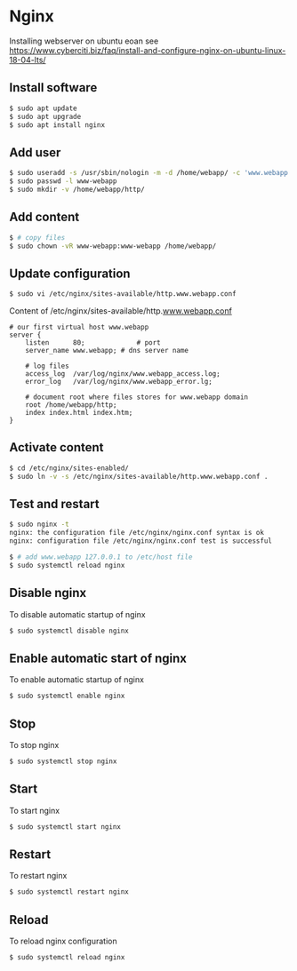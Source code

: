# Nginx

Installing webserver on ubuntu eoan see https://www.cyberciti.biz/faq/install-and-configure-nginx-on-ubuntu-linux-18-04-lts/

## Install software

```bash
$ sudo apt update
$ sudo apt upgrade
$ sudo apt install nginx
```

## Add user

```bash
$ sudo useradd -s /usr/sbin/nologin -m -d /home/webapp/ -c 'www.webapp user' www-webapp
$ sudo passwd -l www-webapp
$ sudo mkdir -v /home/webapp/http/
```

## Add content

```bash
$ # copy files
$ sudo chown -vR www-webapp:www-webapp /home/webapp/
```

## Update configuration

```bash
$ sudo vi /etc/nginx/sites-available/http.www.webapp.conf
```

Content of /etc/nginx/sites-available/http.www.webapp.conf
```
# our first virtual host www.webapp
server {
    listen      80;             # port
    server_name www.webapp; # dns server name
 
    # log files
    access_log  /var/log/nginx/www.webapp_access.log;
    error_log   /var/log/nginx/www.webapp_error.lg;
 
    # document root where files stores for www.webapp domain
    root /home/webapp/http;
    index index.html index.htm;
}
```

## Activate content

```bash
$ cd /etc/nginx/sites-enabled/
$ sudo ln -v -s /etc/nginx/sites-available/http.www.webapp.conf .
```

## Test and restart

```bash
$ sudo nginx -t
nginx: the configuration file /etc/nginx/nginx.conf syntax is ok
nginx: configuration file /etc/nginx/nginx.conf test is successful

$ # add www.webapp 127.0.0.1 to /etc/host file
$ sudo systemctl reload nginx
```

## Disable nginx

To disable automatic startup of nginx

```bash
$ sudo systemctl disable nginx
```

## Enable automatic start of nginx

To enable automatic startup of nginx

```bash
$ sudo systemctl enable nginx
```

## Stop

To stop nginx

```bash
$ sudo systemctl stop nginx
```

## Start

To start nginx

```bash
$ sudo systemctl start nginx
```

## Restart

To restart nginx

```bash
$ sudo systemctl restart nginx
```

## Reload

To reload nginx configuration

```bash
$ sudo systemctl reload nginx
```
